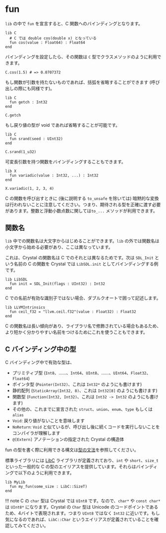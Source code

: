 # fun

`lib` の中で `fun` を宣言すると、C 関数へのバインディングとなります。

```crystal
lib C
  # C では double cos(double x) となっている
  fun cos(value : Float64) : Float64
end
```

バインディングを設定したら、その関数は `C` 型でクラスメソッドのように利用できます。

```crystal
C.cos(1.5) # => 0.0707372
```

もし関数が引数を持たないものであれば、括弧を省略することができます (呼び出しの際にも同様です)。

```crystal
lib C
  fun getch : Int32
end

C.getch
```

もし戻り値の型が void であれば省略することが可能です。

```crystal
lib C
  fun srand(seed : UInt32)
end

C.srand(1_u32)
```

可変長引数を持つ関数をバインディングすることもできます。

```crystal
lib X
  fun variadic(value : Int32, ...) : Int32
end

X.variadic(1, 2, 3, 4)
```

C の関数を呼び出すときに (後に説明する `to_unsafe` を除いては) 暗黙的な変換は行われないことに注意してください。つまり、期待される型を正確に渡す必要があります。整数と浮動小数点数に関しては`to_...` メソッドが利用できます。

## 関数名

`lib` 中での関数名は大文字からはじめることができます。`lib` の外では関数名は小文字から始める必要があり、ここは異なっています。

これは、Crystal の関数名は C でのそれとは異なるためです。次は `SDL_Init` という名前の C の関数を Crystal では `LibSDL.init` としてバインディングする例です。

```crystal
lib LibSDL
  fun init = SDL_Init(flags : UInt32) : Int32
end
```

C での名前が有効な識別子ではない場合、ダブルクオートで囲って記述します。

```crystal
lib LLVMIntrinsics
  fun ceil_f32 = "llvm.ceil.f32"(value : Float32) : Float32
end
```

C の関数名は長い傾向があり、ライブラリ名で修飾されている場合もあるため、より短かく分かりやすい名前をつけるためにこれを使うこともできます。

## C バインディング中の型

C バインディング中で有効な型は、

* プリミティブ型 (`Int8`、……、`Int64`、`UInt8`、……、`UInt64`、`Float32`、`Float64`)
* ポインタ型 (`Pointer(Int32)`、これは `Int32*` のようにも書けます)
* 静的配列 (`StaticArray(Int32, 8)`、これは `Int32[8]` のようにも書けます)
* 関数型 (`Function(Int32, Int32)`、これは `Int32 -> Int32` のようにも書けます)
* その他の、これまでに宣言された `struct`、`union`、`enum`、`type` もしくは `alias`
* `Void`: 戻り値がないことを意味します
* `NoReturn`: `Void` と似ているが、呼び出し後に続くコードを実行しないことをコンパイラが理解します
* `@[Extern]` アノテーションの指定された Crystal の構造体

fun の型を書く際に利用できる構文は[型の文法](../type_grammar.md)を参照してください。

標準ライブラリには [LibC](https://github.com/crystal-lang/crystal/blob/master/src/lib_c.cr) ライブラリが定義されており、`int` や `short`、`size_t` といった一般的な C の型のエイリアスを提供しています。それらはバインディングで以下のように利用できます。

```crystal
lib MyLib
  fun my_fun(some_size : LibC::SizeT)
end
```

!!! note
    C の `char` 型は Crystal では `UInt8` です。なので、`char*` や `const char*` は `UInt8*` になります。Crystal の `Char` 型は Unicode のコードポイントであるため、4バイトで表現されます。つまり `UInt8` ではなく `Int32` に近いです。もし気になるのであれば、`LibC::Char` というエイリアスが定義されていることを確認してみてください。
